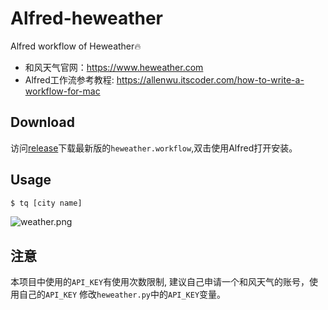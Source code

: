 # Alfred-heweather
Alfred workflow of Heweather:fire:

- 和风天气官网：<https://www.heweather.com>
- Alfred工作流参考教程: <https://allenwu.itscoder.com/how-to-write-a-workflow-for-mac>

## Download

访问[release](https://github.com/pengshp/Alfred-heweather/releases/)下载最新版的`heweather.workflow`,双击使用Alfred打开安装。

## Usage

```bash
$ tq [city name]
```

![weather.png](https://i.loli.net/2019/10/03/ZcPwyTbNVGm6gh2.png)

## 注意

本项目中使用的`API_KEY`有使用次数限制,
建议自己申请一个和风天气的账号，使用自己的`API_KEY`
修改`heweather.py`中的`API_KEY`变量。
